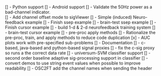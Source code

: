 [] - Python support
[] - Android support
[] - Validate the 50Hz power as a bad-channel indicator.  
  [] - Add channel offset mode to sigViewer
[] - Simple (induced) Neuro-feedback example
[] - Finish ssep example
  [] - brain-test ssep example
[] - Finish cursor example
  [] - build 1-d & 2-d neurofeedback training system
  [] - brain-test cursor example
[] - pre-proc apply methods
[] - Rationalize the pre-proc, train, and apply methods to reduce code duplication
[x] - AUC plots work with pre-specified sub-problems
[] - Documentation
[] - c-based, java-based and python-based signal proxies
  [] - fix the c-sig proxy so runs a the correct data rate
[] - universum-SVM classifier support
[] - second order baseline adaptive sig-processing support in classifier
[] - convert demos to use string event values when possible to improve readability
[] - OSC2FT add the channel names when sending the header
